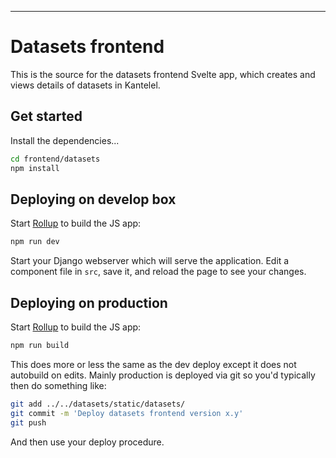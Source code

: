 ---

# Datasets frontend

This is the source for the datasets frontend Svelte app, which creates and views details of datasets in Kantelel.


## Get started

Install the dependencies...

```bash
cd frontend/datasets
npm install
```

## Deploying on develop box

Start [Rollup](https://rollupjs.org) to build the JS app:

```bash
npm run dev 
```

Start your Django webserver which will serve the application. Edit a component file in `src`, save it, and reload the page to see your changes.


## Deploying on production

Start [Rollup](https://rollupjs.org) to build the JS app:

```bash
npm run build
```

This does more or less the same as the dev deploy except it does not autobuild on edits. Mainly production is deployed
via git so you'd typically then do something like:

```bash
git add ../../datasets/static/datasets/
git commit -m 'Deploy datasets frontend version x.y'
git push
```

And then use your deploy procedure.

